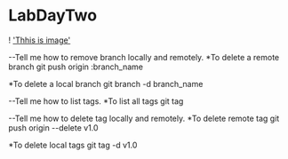 # LabDayTwo
!
['Thhis is image']('https://hakifm.or.ke/wp-content/uploads/2022/02/istockphoto-1140705087-170667a.jpg')

--Tell me how to remove branch locally and remotely.
*To delete a remote branch
	git push origin :branch_name

*To delete a local branch
	git branch -d branch_name
	
--Tell me how to list tags.
*To list all tags
	git tag

--Tell me how to delete tag locally and remotely.
*To delete remote tag
	git push origin --delete v1.0

*To delete local tags
	git tag -d v1.0
